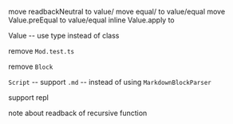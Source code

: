 move readbackNeutral to value/
move equal/ to value/equal
move Value.preEqual to value/equal
inline Value.apply to

Value -- use type instead of class

remove `Mod.test.ts`

remove `Block`

`Script` -- support `.md` -- instead of using `MarkdownBlockParser`

support repl

note about readback of recursive function
